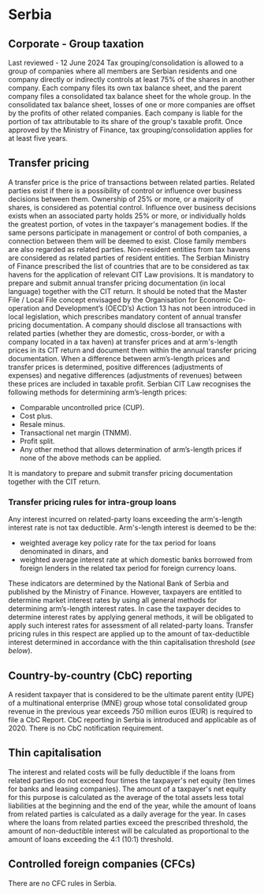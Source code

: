 # Serbia
## Corporate - Group taxation
Last reviewed - 12 June 2024
Tax grouping/consolidation is allowed to a group of companies where all members are Serbian residents and one company directly or indirectly controls at least 75% of the shares in another company. Each company files its own tax balance sheet, and the parent company files a consolidated tax balance sheet for the whole group.
In the consolidated tax balance sheet, losses of one or more companies are offset by the profits of other related companies. Each company is liable for the portion of tax attributable to its share of the group's taxable profit.
Once approved by the Ministry of Finance, tax grouping/consolidation applies for at least five years.
## Transfer pricing
A transfer price is the price of transactions between related parties. Related parties exist if there is a possibility of control or influence over business decisions between them. Ownership of 25% or more, or a majority of shares, is considered as potential control. Influence over business decisions exists when an associated party holds 25% or more, or individually holds the greatest portion, of votes in the taxpayer's management bodies. If the same persons participate in management or control of both companies, a connection between them will be deemed to exist.
Close family members are also regarded as related parties. Non-resident entities from tax havens are considered as related parties of resident entities. The Serbian Ministry of Finance prescribed the list of countries that are to be considered as tax havens for the application of relevant CIT Law provisions.
It is mandatory to prepare and submit annual transfer pricing documentation (in local language) together with the CIT return. It should be noted that the Master File / Local File concept envisaged by the Organisation for Economic Co-operation and Development’s (OECD’s) Action 13 has not been introduced in local legislation, which prescribes mandatory content of annual transfer pricing documentation. A company should disclose all transactions with related parties (whether they are domestic, cross-border, or with a company located in a tax haven) at transfer prices and at arm's-length prices in its CIT return and document them within the annual transfer pricing documentation.
When a difference between arm’s-length prices and transfer prices is determined, positive differences (adjustments of expenses) and negative differences (adjustments of revenues) between these prices are included in taxable profit.
Serbian CIT Law recognises the following methods for determining arm’s-length prices:
  * Comparable uncontrolled price (CUP).
  * Cost plus.
  * Resale minus.
  * Transactional net margin (TNMM).
  * Profit split.
  * Any other method that allows determination of arm’s-length prices if none of the above methods can be applied.


It is mandatory to prepare and submit transfer pricing documentation together with the CIT return.
### Transfer pricing rules for intra-group loans
Any interest incurred on related-party loans exceeding the arm's-length interest rate is not tax deductible. Arm's-length interest is deemed to be the:
  * weighted average key policy rate for the tax period for loans denominated in dinars, and
  * weighted average interest rate at which domestic banks borrowed from foreign lenders in the related tax period for foreign currency loans.


These indicators are determined by the National Bank of Serbia and published by the Ministry of Finance. However, taxpayers are entitled to determine market interest rates by using all general methods for determining arm’s-length interest rates. In case the taxpayer decides to determine interest rates by applying general methods, it will be obligated to apply such interest rates for assessment of all related-party loans.
Transfer pricing rules in this respect are applied up to the amount of tax-deductible interest determined in accordance with the thin capitalisation threshold (_see below_).
## Country-by-country (CbC) reporting
A resident taxpayer that is considered to be the ultimate parent entity (UPE) of a multinational enterprise (MNE) group whose total consolidated group revenue in the previous year exceeds 750 million euros (EUR) is required to file a CbC Report. CbC reporting in Serbia is introduced and applicable as of 2020. There is no CbC notification requirement.
## Thin capitalisation
The interest and related costs will be fully deductible if the loans from related parties do not exceed four times the taxpayer's net equity (ten times for banks and leasing companies). The amount of a taxpayer's net equity for this purpose is calculated as the average of the total assets less total liabilities at the beginning and the end of the year, while the amount of loans from related parties is calculated as a daily average for the year.
In cases where the loans from related parties exceed the prescribed threshold, the amount of non-deductible interest will be calculated as proportional to the amount of loans exceeding the 4:1 (10:1) threshold.
## Controlled foreign companies (CFCs)
There are no CFC rules in Serbia.
